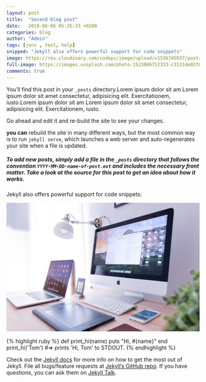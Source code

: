 ```yaml
---
layout: post
title:  "Second blog post"
date:   2018-06-06 05:35:33 +0200
categories: blog
author: "Admin"
tags: [jons , test, help] 
snipped: "Jekyll also offers powerful support for code snippets"
image: https://res.cloudinary.com/codepc/image/upload/v1536745037/posts/edytor-kodu/images-laptop-code-editor-codepc.pl-big.jpg
full-image: https://images.unsplash.com/photo-1523006752333-c3131de0378f?ixlib=rb-0.3.5&s=ebfa3f3adbdf4d0d8c8296a7a942e3a6&auto=format&fit=crop&w=1630&q=80
comments: true
---
```

You’ll find this post in your `_posts` directory.Lorem ipsum dolor sit am Lorem ipsum dolor sit amet consectetur, adipisicing elit. Exercitationem, iusto.Lorem ipsum dolor sit am Lorem ipsum dolor sit amet consectetur, adipisicing elit. Exercitationem, iusto.

Go ahead 
and edit it and re-build the site to see your changes.

 **you can** rebuild the site in many different ways, but the most common way is to run `jekyll serve`, which launches a web server and auto-regenerates your site when a file is updated.

##### To add new posts, simply add a file in the `_posts` directory that follows the convention `YYYY-MM-DD-name-of-post.ext` and includes the necessary front matter. Take a look at the source for this post to get an idea about how it works.

Jekyll also offers powerful support for code snippets:

<img src="/assets/images/photo-1496171367470-9ed9a91ea931.png" class="img-fluid shadow-sm">

{% highlight ruby %}
def print_hi(name)
  puts "Hi, #{name}"
end
print_hi('Tom')
#=> prints 'Hi, Tom' to STDOUT.
{% endhighlight %}

Check out the [Jekyll docs][jekyll-docs] for more info on how to get the most out of Jekyll. File all bugs/feature requests at [Jekyll’s GitHub repo][jekyll-gh]. If you have questions, you can ask them on [Jekyll Talk][jekyll-talk].

[jekyll-docs]: https://jekyllrb.com/docs/home
[jekyll-gh]:   https://github.com/jekyll/jekyll
[jekyll-talk]: https://talk.jekyllrb.com/
